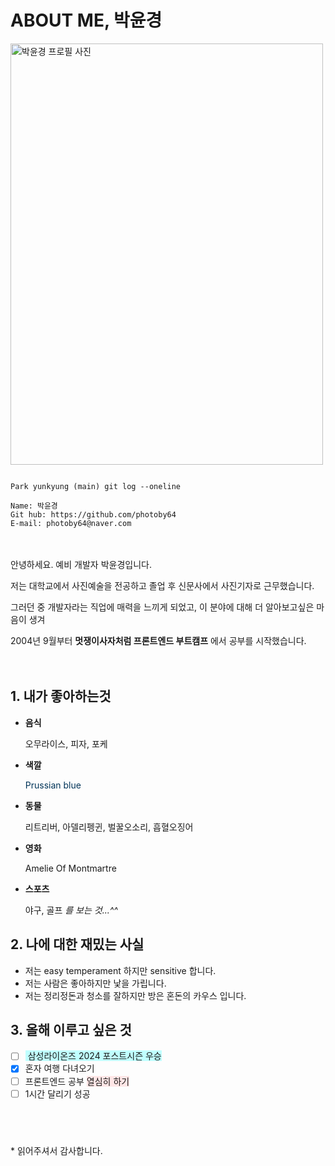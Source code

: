 # ABOUT ME, 박윤경

<img src="./assets/md/pyk_portrait_photo.jpg" alt="박윤경 프로필 사진" width="500" height="674" />

```

Park yunkyung (main) git log --oneline

Name: 박윤경
Git hub: https://github.com/photoby64
E-mail: photoby64@naver.com

```

<br><br>
안녕하세요. 예비 개발자 박윤경입니다.

저는 대학교에서 사진예술을 전공하고 졸업 후 신문사에서 사진기자로 근무했습니다.

그러던 중 개발자라는 직업에 매력을 느끼게 되었고, 이 분야에 대해 더 알아보고싶은 마음이 생겨

2004년 9월부터 **멋쟁이사자처럼 프론트엔드 부트캠프** 에서 공부를 시작했습니다.
<br><br><br>

## 1. 내가 좋아하는것

- **음식**

  오무라이스, 피자, 포케

- **색깔**

  <span style="color:#003458"> Prussian blue </span>

- **동물**

  리트리버, 아델리펭귄, 벌꿀오소리, 흡혈오징어

- **영화**

  Amelie Of Montmartre

- **스포츠**

  야구, 골프 _를 보는 것...^^_<br>

## 2. 나에 대한 재밌는 사실

- 저는 easy temperament 하지만 sensitive 합니다.
- 저는 사람은 좋아하지만 낯을 가립니다.
- 저는 정리정돈과 청소를 잘하지만 방은 혼돈의 카우스 입니다.<br>

## 3. 올해 이루고 싶은 것

- [ ] <span style="background-color:#C0FFFF"> 삼성라이온즈 2024 포스트시즌 우승 </span>
- [x] 혼자 여행 다녀오기
- [ ] 프론트엔드 공부 <span style="background-color:#FFE6E6">열심히 하기 </span>
- [ ] 1시간 달리기 성공

## <br>

\* 읽어주셔서 감사합니다.
